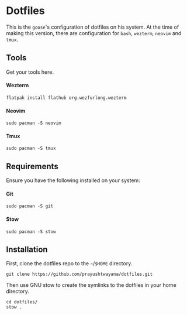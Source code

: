 # Dotfiles
This is the `goose`'s configuration of dotfiles on his system.
At the time of making this version, there are configuration for `bash`, `wezterm`, `neovim` and `tmux`.



## Tools
Get your tools here.

#### Wezterm
    flatpak install flathub org.wezfurlong.wezterm

#### Neovim
    sudo pacman -S neovim

#### Tmux
    sudo pacman -S tmux



## Requirements
Ensure you have the following installed on your system:  
#### Git
    sudo pacman -S git

#### Stow
    sudo pacman -S stow



## Installation
First, clone the dotfiles repo to the `~`/`$HOME` directory.  
```
git clone https://github.com/prayushtwayana/dotfiles.git
```

Then use GNU stow to create the symlinks to the dotfiles in your home directory.
```
cd dotfiles/
stow .
```